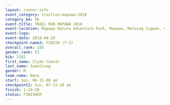 ```yaml
---
layout: runner-info 
event_category: trailrun-mapawa-2018 
category_km: 5K 
event-title: TRAIL RUN MAPAWA 2018 
event-location: Mapawa Nature Adventure Park, Mapawa, Malasag Cugman, Cagayan de Oro Philippines 
event-logo: 
event-date: 2018-04-29 
checkpoint-name2: FINISH (T-2) 
overall_rank: 105
gender_rank: 53
bib: 5162
first_name: Clyde Caesar
last_name: Sumalinog
gender: M
team_name: None
start: Sun, 06-15-00 am
checkpoint2: Sun, 07-33-28 am
finish: 1-18-28
status: FINISHER
---
```

